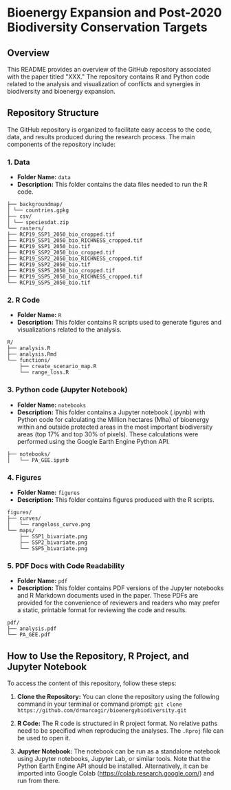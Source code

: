 # Bioenergy Expansion and Post-2020 Biodiversity Conservation Targets

## Overview
This README provides an overview of the GitHub repository associated with the paper titled "XXX." The repository contains R and Python code related to the analysis and visualization of conflicts and synergies in biodiversity and bioenergy expansion.

## Repository Structure

The GitHub repository is organized to facilitate easy access to the code, data, and results produced during the research process. The main components of the repository include:

### 1. Data
- **Folder Name:** `data`
- **Description:** This folder contains the data files needed to run the R code.

```
├── backgroundmap/
│ └── countries.gpkg
├── csv/
│ └── speciesdat.zip
└── rasters/
├── RCP19_SSP1_2050_bio_cropped.tif
├── RCP19_SSP1_2050_bio_RICHNESS_cropped.tif
├── RCP19_SSP1_2050_bio.tif
├── RCP19_SSP2_2050_bio_cropped.tif
├── RCP19_SSP2_2050_bio_RICHNESS_cropped.tif
├── RCP19_SSP2_2050_bio.tif
├── RCP19_SSP5_2050_bio_cropped.tif
├── RCP19_SSP5_2050_bio_RICHNESS_cropped.tif
└── RCP19_SSP5_2050_bio.tif
```

### 2. R Code
- **Folder Name:** `R`
- **Description:** This folder contains R scripts used to generate figures and visualizations related to the analysis.

```
R/
├── analysis.R
├── analysis.Rmd
└── functions/
    ├── create_scenario_map.R
    └── range_loss.R
```


### 3. Python code (Jupyter Notebook)
- **Folder Name:** `notebooks`
- **Description:** This folder contains a Jupyter notebook (.ipynb) with Python code for calculating the Million hectares (Mha) of bioenergy within and outside protected areas in the most important biodiversity areas (top 17% and top 30% of pixels). These calculations were performed using the Google Earth Engine Python API.

```
├── notebooks/
│   └── PA_GEE.ipynb
```

### 4. Figures
- **Folder Name:** `figures`
- **Description:** This folder contains figures produced with the R scripts.
```
figures/
├── curves/
│   └── rangeloss_curve.png
└── maps/
    ├── SSP1_bivariate.png
    ├── SSP2_bivariate.png
    └── SSP5_bivariate.png
```

### 5. PDF Docs with Code Readability
- **Folder Name:** `pdf`
- **Description:** This folder contains PDF versions of the Jupyter notebooks and R Markdown documents used in the paper. These PDFs are provided for the convenience of reviewers and readers who may prefer a static, printable format for reviewing the code and results.
```
pdf/
├── analysis.pdf
└── PA_GEE.pdf
```

## How to Use the Repository, R Project, and Jupyter Notebook

To access the content of this repository, follow these steps:

1. **Clone the Repository:** You can clone the repository using the following command in your terminal or command prompt:
`git clone https://github.com/drmarcogir/bioenergybiodiversity.git`

2. **R Code:** The R code is structured in R project format. No relative paths need to be specified when reproducing the analyses. The `.Rproj` file can be used to open it.

3. **Jupyter Notebook:** The notebook can be run as a standalone notebook using Jupyter notebooks, Jupyter Lab, or similar tools. Note that the Python Earth Engine API should be installed. Alternatively, it can be imported into Google Colab (https://colab.research.google.com/) and run from there.
